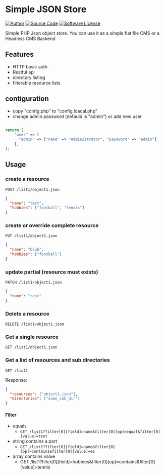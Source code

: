 # Simple JSON Store

[![Author](https://img.shields.io/badge/author-falkm-blue.svg?style=flat-square)](https://falk-m.de)
[![Source Code](http://img.shields.io/badge/source-falkmueller/hubert-blue.svg?style=flat-square)](https://github.com/falkmueller/jsonstore)
[![Software License](https://img.shields.io/badge/license-MIT-brightgreen.svg?style=flat-square)](LICENSE)

Simple PHP Json object store.
You can use it as a simple flat file CMS or a Headless CMS Backend

## Features

- HTTP basic auth
- Restful api
- directory listing
- filterable resource lists

## contiguration

- copy "config.php" to "config.loacal.php"
- change admin password (defauld is "admin") or add new user

```php

return [
    "user" => [
      "admin" => ["name" => "Administrator", "password" => "admin"]
    ],
];

```

## Usage

### create a resource

```
POST /list1/object1.json
```
```json
{
  "name": "test",
  "hobbies": ["football", "tennis"]
}
```


### create or override complete resource

```
PUT /list1/object1.json
```
```json
{
  "name": "blub",
  "hobbies": ["football"]
}
```


### update partial (resource must exists)

```
PATCH /list1/object1.json
```
```json
{
  "name": "test"
}
```

### Delete a resource

```
DELETE /list1/object1.json
```

### Get a single resource

```
GET /list1/object1.json
```

### Get a list of resources and sub directories

```
GET /list1
```

Response:

```json
{
  "resources": ["object1.json"],
  "directories": ["some_sub_dir"]
}
```
#### Filter

- equals
  - ```GET /list1?filter[0][field]=name&filter[0][op]=equal&filter[0][value]=test```
- string contains a part
  - ```GET /list1?filter[0][field]=name&filter[0][op]=contains&filter[0][value]=es```
- array contains value
  - GET /list1?filter[0][field]=hobbies&filter[0][op]=contains&filter[0][value]=tennis
